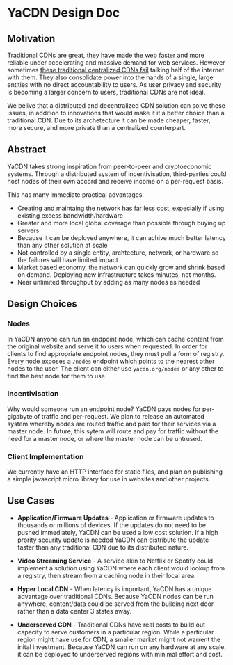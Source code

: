 # YaCDN Design Doc

## Motivation

Traditional CDNs are great, they have made the web faster and more reliable under accelerating and massive demand for web services. However sometimes [these traditional centralized CDNs fail](https://www.zdnet.com/article/cloudflare-stutters-and-the-internet-stumbles/) talking half of the internet with them. They also consolidate power into the hands of a single, large entities with no direct accountability to users. As user privacy and security is becoming a larger concern to users, traditional CDNs are not ideal.

We belive that a distributed and decentralized CDN solution can solve these issues, in addition to innovations that would make it it a better choice than a traditional CDN. Due to its archetecture it can be made cheaper, faster, more secure, and more private than a centralized counterpart.
 
## Abstract

YaCDN takes strong inspiration from peer-to-peer and cryptoeconomic systems. Through a distributed system of incentivisation, third-parties could host nodes of their own accord and receive income on a per-request basis.

This has many immediate practical advantages:

* Creating and maintaing the network has far less cost, expecially if using existing excess bandwidth/hardware
* Greater and more local global coverage than possible through buying up servers
* Because it can be deployed anywhere, it can achive much better latency than any other solution at scale
* Not controlled by a single entity, archtecture, network, or hardware so the failures will have limited impact
* Market based economy, the network can quickly grow and shrink based on demand. Deploying new infrastructure takes minutes, not months.
* Near unlimited throughput by adding as many nodes as needed

## Design Choices

### Nodes

In YaCDN anyone can run an endpoint node, which can cache content from the original website and serve it to users when requested. In order for clients to find appropriate endpoint nodes, they must poll a form of registry. Every node exposes a `/nodes` endpoint which points to the nearest other nodes to the user. The client can either use `yacdn.org/nodes` or any other to find the best node for them to use.

### Incentivisation

Why would someone run an endpoint node? YaCDN pays nodes for per-gigabyte of traffic and per-request. We plan to release an automated system whereby nodes are routed traffic and paid for their services via a master node. In future, this sytem will route and pay for traffic without the need for a master node, or where the master node can be untrused. 

### Client Implementation

We currently have an HTTP interface for static files, and plan on publishing a simple javascript micro library for use in websites and other projects.

## Use Cases

* **Application/Firmware Updates** - Application or firmware updates to thousands or millions of devices. If the updates do not need to be pushed immediately, YaCDN can be used a low cost solution. If a high prority security update is needed YaCDN can distribute the update faster than any traditional CDN due to its distributed nature. 

* **Video Streaming Service** - A service akin to Netflix or Spotify could implement a solution using YaCDN where each client would lookup from a registry, then stream from a caching node in their local area.

* **Hyper Local CDN** - When latency is important, YaCDN has a unique advantage over traditional CDNs. Because YaCDN nodes can be run anywhere, content/data could be served from the building next door rather than a data center 3 states away.

* **Underserved CDN** - Traditional CDNs have real costs to build out capacity to serve customers in a particular region. While a particular region might have use for CDN, a smaller market might not warrent the inital investment. Because YaCDN can run on any hardware at any scale, it can be deployed to underserved regions with minimal effort and cost.
